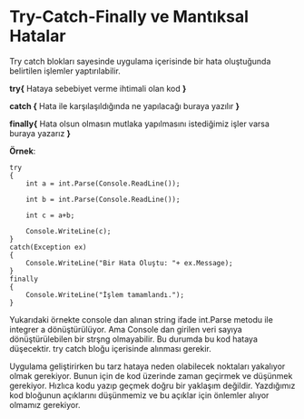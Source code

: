# Try-Catch-Finally ve Mantıksal Hatalar

Try catch blokları sayesinde uygulama içerisinde bir hata oluştuğunda belirtilen işlemler yaptırılabilir. 

**try{** Hataya sebebiyet verme ihtimali olan kod **}**

**catch {** Hata ile karşılaşıldığında ne yapılacağı buraya yazılır **}**

**finally{** Hata olsun olmasın mutlaka yapılmasını istediğimiz işler varsa buraya yazarız **}**

**Örnek**: 

    try
    {
        int a = int.Parse(Console.ReadLine());

        int b = int.Parse(Console.ReadLine());

        int c = a+b;

        Console.WriteLine(c);
    }
    catch(Exception ex)
    {
        Console.WriteLine("Bir Hata Oluştu: "+ ex.Message);
    }
    finally
    {
        Console.WriteLine("İşlem tamamlandı.");
    }

Yukarıdaki örnekte console dan alınan string ifade int.Parse metodu ile integrer a dönüştürülüyor. Ama Console dan girilen veri sayıya dönüştürülebilen bir strşng olmayabilir. Bu durumda bu kod hataya düşecektir. try catch bloğu içerisinde alınması gerekir. 

Uygulama geliştirirken bu tarz hataya neden olabilecek noktaları yakalıyor olmak gerekiyor. Bunun için de kod üzerinde zaman geçirmek ve düşünmek gerekiyor. Hızlıca kodu yazıp geçmek doğru bir yaklaşım değildir. Yazdığımız kod bloğunun açıklarını düşünmemiz ve bu açıklar için önlemler alıyor olmamız gerekiyor. 

